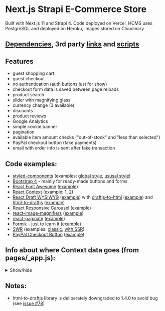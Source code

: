 # Next.js Strapi E-Commerce Store

Built with Next.js 11 and Strapi 4. Code deployed on Vercel, HCMS uses PostgreSQL and deployed on Heroku, images stored on Cloudinary
## [Dependencies](https://github.com/AlexTechNoir/Next.js-e-commerce-online-store/blob/master/package.json#L10), 3rd party [links](https://github.com/AlexTechNoir/Next.js-e-commerce-online-store/blob/master/src/pages/_document.js#L34) and [scripts](https://github.com/AlexTechNoir/Next.js-Strapi-Ecommerce-store/blob/master/src/pages/_app.js#L230)

## Features

- guest shopping cart
- guest checkout
- no authentication (auth buttons just for show)
- checkout form data is saved between page reloads
- product search
- slider with magnifying glass
- currency change (3 available)
- discounts
- product reviews
- Google Analytics
- simple cookie banner
- pagination
- available item amount checks ("out-of-stock" and "less than selected")
- PayPal checkout button (fake payments)
- email with order info is sent after fake transaction

## Code examples:

- [styled-components](https://github.com/styled-components/styled-components) (examples: [global style](https://github.com/AlexTechNoir/Next.js-e-commerce-online-store/blob/master/src/components/Layout.js#L92), [ususal style](https://github.com/AlexTechNoir/Next.js-e-commerce-online-store/blob/master/src/pages/index.js#L69))
- [Bootstrap 4](https://getbootstrap.com/) - mainly for ready-made buttons and forms
- [React Font Awesome](https://github.com/FortAwesome/react-fontawesome) ([example](https://github.com/AlexTechNoir/Next.js-e-commerce-online-store/blob/master/src/components/layout/footer/Social.js#L16))
- [React Context](https://reactjs.org/docs/context.html) (example: [1](https://github.com/AlexTechNoir/Next.js-e-commerce-online-store/blob/master/src/context/cartContext.js), [2](https://github.com/AlexTechNoir/Next.js-e-commerce-online-store/blob/master/src/pages/_app.js#L89))
- [React Draft WYSIWYG](https://github.com/jpuri/react-draft-wysiwyg) ([example](https://github.com/AlexTechNoir/Next.js-e-commerce-online-store/blob/master/src/components/productPage/Reviews.js#L108)) with [draftjs-to-html](https://github.com/jpuri/draftjs-to-html) ([example](https://github.com/AlexTechNoir/Next.js-e-commerce-online-store/blob/master/src/components/productPage/Reviews.js#L47)) and [html-to-draftjs](https://github.com/jpuri/html-to-draftjs) ([example](https://github.com/AlexTechNoir/Next.js-e-commerce-online-store/blob/master/src/components/productPage/Reviews.js#L36))
- [React Responsive Carousel](https://github.com/leandrowd/react-responsive-carousel) ([example](https://github.com/AlexTechNoir/Next.js-e-commerce-online-store/blob/master/src/components/productPage/ProductSlider.js#L63))
- [react-image-magnifiers](https://github.com/AdamRisberg/react-image-magnifiers) ([example](https://github.com/AlexTechNoir/Next.js-e-commerce-online-store/blob/master/src/components/productPage/ProductSlider.js#L75))
- [react-paginate](https://github.com/AdeleD/react-paginate) ([example](https://github.com/AlexTechNoir/Next.js-e-commerce-online-store/blob/master/src/pages/products/mobile-phones/%5Bpage%5D.js#L66))
- [Formik](https://github.com/formik/formik) - just to learn it ([example](https://github.com/AlexTechNoir/Next.js-e-commerce-online-store/blob/master/src/components/layout/authForm/Registration.js#L7))
- [SWR](https://github.com/vercel/swr) (examples: [classic](https://github.com/AlexTechNoir/Next.js-e-commerce-online-store/blob/master/src/pages/search/%5Bvalue%5D.js#L16), [with SSR](https://github.com/AlexTechNoir/Next.js-e-commerce-online-store/blob/master/src/pages/products/mobile-phones/%5Bpage%5D.js#L31))
- [PayPal Checkout Button](https://developer.paypal.com/docs/checkout/#) ([example](https://github.com/AlexTechNoir/Next.js-e-commerce-online-store/blob/master/src/components/cart/cartList/PayPalCheckoutButton.js))


## Info about where Context data goes (from pages/_app.js):

<details>
  <summary>Show/hide</summary>
  <br>

  `areCookiesAccepted` goes to:

  - components/Layout.js

  `setAreCookiesAccepted` goes to:

  - components/Layout.js
  - components/layout/CookieBanner.js (as props from components/Layout.js)

  `cartBadgeToggle` goes to:

  - components/layout/header/CartButton.js
  - components/productPage/AddToCart.js
  - components/cart/CartList.js
  - components/cart/cartList/CartListItem.js (as props from components/cart/CartList.js)
  - components/checkout/PayPalCheckoutButton.js

  `setCartBadgeToggle` goes to: 

  - components/productPage/AddToCart.js
  - components/cart/CartList.js
  - components/cart/cartList/CartListItem.js (as props from components/cart/CartList.js)
  - components/checkout/PayPalCheckoutButton.js

  `itemsAmountInCart` goes to:

  - pages/cart.js
  - pages/checkout.js
  - pages/checkout/CartInfo.js (as props from pages/checkout.js)

  `cartList` goes to:

  - components/cart/CartList.js
  - pages/checkout.js

  `setCartList` goes to:

  - components/checkout/PayPalCheckoutButton.js

  `totalPriceInCart`, `totalDiscountedPriceInCart` and `areThereAnyDiscountsInCart` go to:

  - components/cart/CartList.js
  - pages/checkout.js
  - pages/checkout/CartInfo.js (as props from pages/checkout.js)

  `assignProductAmountInCart` goes to:

  - pages/cart.js
  - components/cart/CartList.js (as props from pages/cart.js)
  - components/cart/cartList/CartListItem.js(as props from components/cart/CartList.js)
  - pages/checkout.js
  - components/checkout/PayPalCheckoutButton.js (as props from pages/checkout.js)

  `estimateTotalPrice` goes to:

  - components/cart/CartList.js
  - components/cart/cartList/CartListItem.js (as props from components/cart/CartList.js)
  - pages/checkout.js

  `currency` goes to:

  - components/ProductListItem.js
  - components/SearchResult.js
  - components/product/productPage/ProductInfo.js
  - components/cart/CartList.js
  - components/cart/cartList/CartListItem.js (as props from components/cart/CartList.js)
  - pages/checkout.js
  - pages/checkout/CartInfo.js (as props from pages/checkout.js)
  - pages/checkout/cartInfo/CheckoutCartListItem.js (as props from pages/checkout/CartInfo.js)
  - pages/checkout/PayPalCheckoutButton.js (as props from pages/checkout.js)

  `currencyCode` goes to:

  - pages/checkout.js
  - pages/checkout/PayPalCheckoutButton.js (as props from pages/checkout.js)

  `currencyRate` goes to:

  - components/ProductListItem.js
  - components/SearchResult.js
  - components/product/productPage/ProductInfo.js
  - components/cart/CartList.js
  - pages/checkout.js
  - pages/checkout/CartInfo.js (as props from pages/checkout.js)
  - pages/checkout/cartInfo/CheckoutCartListItem.js (as props from pages/checkout/CartInfo.js)
  - pages/checkout/PayPalCheckoutButton.js (as props from pages/checkout.js)

  `isCurrencySet` goes to:

  - components/ProductListItem.js
  - components/SearchResult.js
  - components/product/productPage/ProductInfo.js
  - components/cart/CartList.js
  - pages/checkout.js
  - pages/checkout/CartInfo.js (as props from pages/checkout.js)

  `refreshCurrency` goes to:

  - components/layout/footer/Buttons.js

  `setItemsAmountInCart`, `setTotalPriceInCart`, `setTotalDiscountedPriceInCart`, `fetchedRates`, `setFetchedRates`, `setCurrency`, `setCurrencyCode`, `setCurrencyRate`, `setIsCurrencySet`, `setCurrencyCodes` and `setCurrencyCodes` stay in pages/_app.js
</details>

## Notes:

- html-to-draftjs library is deliberately downgraded to 1.4.0 to avoid bug (see [issue #78](https://github.com/jpuri/html-to-draftjs/issues/78))
